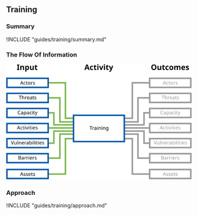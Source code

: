 ## Training

### Summary

!INCLUDE "guides/training/summary.md"

### The Flow Of Information

![Training Information Flow](content/images/info_flows/training.svg)

### Approach

!INCLUDE "guides/training/approach.md"
